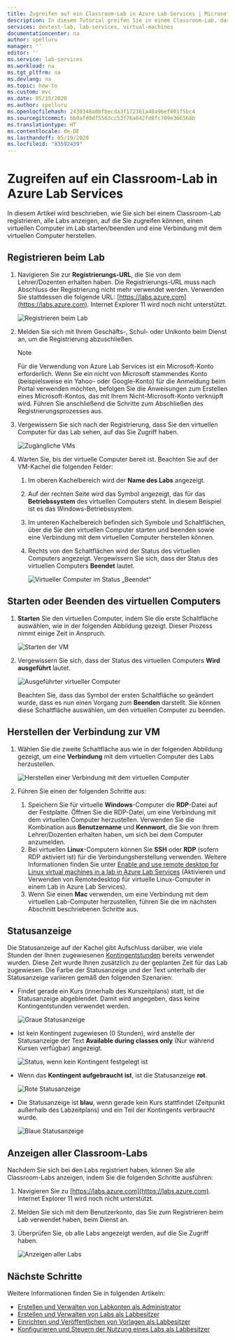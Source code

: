 ```yaml
---
title: Zugreifen auf ein Classroom-Lab in Azure Lab Services | Microsoft-Dokumentation
description: In diesem Tutorial greifen Sie in einem Classroom-Lab, das von einem Lehrer/Dozenten eingerichtet wurde, auf virtuelle Computer zu.
services: devtest-lab, lab-services, virtual-machines
documentationcenter: na
author: spelluru
manager: ''
editor: ''
ms.service: lab-services
ms.workload: na
ms.tgt_pltfrm: na
ms.devlang: na
ms.topic: how-to
ms.custom: mvc
ms.date: 05/15/2020
ms.author: spelluru
ms.openlocfilehash: 2430348a8bfbecda3f172361a40a96ef801f5bc4
ms.sourcegitcommit: bb0afd0df5563cc53f76a642fd8fc709e366568b
ms.translationtype: HT
ms.contentlocale: de-DE
ms.lasthandoff: 05/19/2020
ms.locfileid: "83592439"
---
```

# <a name="how-to-access-a-classroom-lab-in-azure-lab-services"></a>Zugreifen auf ein Classroom-Lab in Azure Lab Services
In diesem Artikel wird beschrieben, wie Sie sich bei einem Classroom-Lab registrieren, alle Labs anzeigen, auf die Sie zugreifen können, einen virtuellen Computer im Lab starten/beenden und eine Verbindung mit dem virtuellen Computer herstellen. 

## <a name="register-to-the-lab"></a>Registrieren beim Lab

1. Navigieren Sie zur **Registrierungs-URL**, die Sie von dem Lehrer/Dozenten erhalten haben. Die Registrierungs-URL muss nach Abschluss der Registrierung nicht mehr verwendet werden. Verwenden Sie stattdessen die folgende URL: [https://labs.azure.com](https://labs.azure.com). Internet Explorer 11 wird noch nicht unterstützt. 

    ![Registrieren beim Lab](../media/tutorial-connect-vm-in-classroom-lab/register-lab.png)
1. Melden Sie sich mit Ihrem Geschäfts-, Schul- oder Unikonto beim Dienst an, um die Registrierung abzuschließen. 

    > [!NOTE]
    > Für die Verwendung von Azure Lab Services ist ein Microsoft-Konto erforderlich. Wenn Sie ein nicht von Microsoft stammendes Konto (beispielsweise ein Yahoo- oder Google-Konto) für die Anmeldung beim Portal verwenden möchten, befolgen Sie die Anweisungen zum Erstellen eines Microsoft-Kontos, das mit Ihrem Nicht-Microsoft-Konto verknüpft wird. Führen Sie anschließend die Schritte zum Abschließen des Registrierungsprozesses aus. 
1. Vergewissern Sie sich nach der Registrierung, dass Sie den virtuellen Computer für das Lab sehen, auf das Sie Zugriff haben. 

    ![Zugängliche VMs](../media/tutorial-connect-vm-in-classroom-lab/accessible-vms.png)
1. Warten Sie, bis der virtuelle Computer bereit ist. Beachten Sie auf der VM-Kachel die folgenden Felder:
    1. Im oberen Kachelbereich wird der **Name des Labs** angezeigt.
    1. Auf der rechten Seite wird das Symbol angezeigt, das für das **Betriebssystem** des virtuellen Computers steht. In diesem Beispiel ist es das Windows-Betriebssystem. 
    1. Im unteren Kachelbereich befinden sich Symbole und Schaltflächen, über die Sie den virtuellen Computer starten und beenden sowie eine Verbindung mit dem virtuellen Computer herstellen können. 
    1. Rechts von den Schaltflächen wird der Status des virtuellen Computers angezeigt. Vergewissern Sie sich, dass der Status des virtuellen Computers **Beendet** lautet.

        ![Virtueller Computer im Status „Beendet“](../media/tutorial-connect-vm-in-classroom-lab/vm-in-stopped-state.png)

## <a name="start-or-stop-the-vm"></a>Starten oder Beenden des virtuellen Computers
1. **Starten** Sie den virtuellen Computer, indem Sie die erste Schaltfläche auswählen, wie in der folgenden Abbildung gezeigt. Dieser Prozess nimmt einige Zeit in Anspruch.  

    ![Starten der VM](../media/tutorial-connect-vm-in-classroom-lab/start-vm.png)
4. Vergewissern Sie sich, dass der Status des virtuellen Computers **Wird ausgeführt** lautet. 

    ![Ausgeführter virtueller Computer](../media/tutorial-connect-vm-in-classroom-lab/vm-running.png)

    Beachten Sie, dass das Symbol der ersten Schaltfläche so geändert wurde, dass es nun einen Vorgang zum **Beenden** darstellt. Sie können diese Schaltfläche auswählen, um den virtuellen Computer zu beenden. 

## <a name="connect-to-the-vm"></a>Herstellen der Verbindung zur VM

1. Wählen Sie die zweite Schaltfläche aus wie in der folgenden Abbildung gezeigt, um eine **Verbindung** mit dem virtuellen Computer des Labs herzustellen. 

    ![Herstellen einer Verbindung mit dem virtuellen Computer](../media/tutorial-connect-vm-in-classroom-lab/connect-vm.png)
2. Führen Sie einen der folgenden Schritte aus: 
    1. Speichern Sie für virtuelle **Windows**-Computer die **RDP**-Datei auf der Festplatte. Öffnen Sie die RDP-Datei, um eine Verbindung mit dem virtuellen Computer herzustellen. Verwenden Sie die Kombination aus **Benutzername** und **Kennwort**, die Sie von Ihrem Lehrer/Dozenten erhalten haben, um sich bei dem Computer anzumelden. 
    3. Bei virtuellen **Linux**-Computern können Sie **SSH** oder **RDP** (sofern RDP aktiviert ist) für die Verbindungsherstellung verwenden. Weitere Informationen finden Sie unter [Enable and use remote desktop for Linux virtual machines in a lab in Azure Lab Services](how-to-enable-remote-desktop-linux.md) (Aktivieren und Verwenden von Remotedesktop für virtuelle Linux-Computer in einem Lab in Azure Lab Services). 
    1. Wenn Sie einen **Mac** verwenden, um eine Verbindung mit dem virtuellen Lab-Computer herzustellen, führen Sie die im nächsten Abschnitt beschriebenen Schritte aus. 

## <a name="progress-bar"></a>Statusanzeige 
Die Statusanzeige auf der Kachel gibt Aufschluss darüber, wie viele Stunden der Ihnen zugewiesenen [Kontingentstunden](how-to-configure-student-usage.md#set-quotas-for-users) bereits verwendet wurden. Diese Zeit wurde Ihnen zusätzlich zu der geplanten Zeit für das Lab zugewiesen. Die Farbe der Statusanzeige und der Text unterhalb der Statusanzeige variieren gemäß den folgenden Szenarien:

- Findet gerade ein Kurs (innerhalb des Kurszeitplans) statt, ist die Statusanzeige abgeblendet. Damit wird angegeben, dass keine Kontingentstunden verwendet werden. 

    ![Graue Statusanzeige](../media/tutorial-connect-vm-in-classroom-lab/progress-bar-class-in-progress.png)
- Ist kein Kontingent zugewiesen (0 Stunden), wird anstelle der Statusanzeige der Text **Available during classes only** (Nur während Kursen verfügbar) angezeigt. 
    
    ![Status, wenn kein Kontingent festgelegt ist](../media/tutorial-connect-vm-in-classroom-lab/available-during-class.png)
- Wenn das **Kontingent aufgebraucht ist**, ist die Statusanzeige **rot**. 

    ![Rote Statusanzeige](../media/tutorial-connect-vm-in-classroom-lab/progress-bar-red-color.png)
- Die Statusanzeige ist **blau**, wenn gerade kein Kurs stattfindet (Zeitpunkt außerhalb des Labzeitplans) und ein Teil der Kontingents verbraucht wurde. 

    ![Blaue Statusanzeige](../media/tutorial-connect-vm-in-classroom-lab/progress-bar-blue-color.png)


## <a name="view-all-the-classroom-labs"></a>Anzeigen aller Classroom-Labs
Nachdem Sie sich bei den Labs registriert haben, können Sie alle Classroom-Labs anzeigen, indem Sie die folgenden Schritte ausführen: 

1. Navigieren Sie zu [https://labs.azure.com](https://labs.azure.com). Internet Explorer 11 wird noch nicht unterstützt. 
2. Melden Sie sich mit dem Benutzerkonto, das Sie zum Registrieren beim Lab verwendet haben, beim Dienst an. 
3. Überprüfen Sie, ob alle Labs angezeigt werden, auf die Sie Zugriff haben. 

    ![Anzeigen aller Labs](../media/how-to-manage-classroom-labs/all-labs.png)


## <a name="next-steps"></a>Nächste Schritte
Weitere Informationen finden Sie in folgenden Artikeln:

- [Erstellen und Verwalten von Labkonten als Administrator](how-to-manage-lab-accounts.md)
- [Erstellen und Verwalten von Labs als Labbesitzer](how-to-manage-classroom-labs.md)
- [Einrichten und Veröffentlichen von Vorlagen als Labbesitzer](how-to-create-manage-template.md)
- [Konfigurieren und Steuern der Nutzung eines Labs als Labbesitzer](how-to-configure-student-usage.md)
 